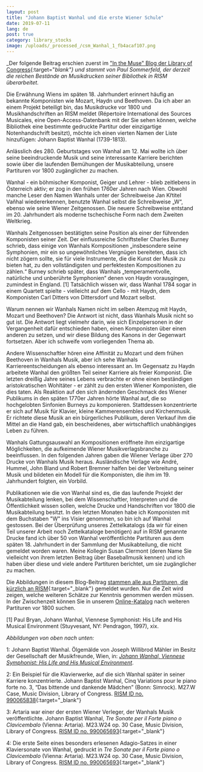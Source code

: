 ```yaml
---
layout: post
title: "Johann Baptist Wanhal und die erste Wiener Schule"
date: 2019-07-11
lang: de
post: true
category: library_stocks
image: /uploads/_processed_/csm_Wanhal_1_fb4acaf107.png
---
```



_Der folgende Beitrag erschien zuerst im ["In the Muse" Blog der Library of Congress](https://blogs.loc.gov/music/2019/05/johann-baptist-wanhal-and-the-first-viennese-school){:target="_blank"} und stammt von Paul Sommerfeld,_ _der derzeit die reichen Bestände an Musikdrucken seiner Bibliothek in RISM überarbeitet._

Die Erwähnung Wiens im späten 18. Jahrhundert erinnert häufig an bekannte Komponisten wie Mozart, Haydn und Beethoven. Da ich aber an einem Projekt beteiligt bin, das Musikdrucke vor 1800 und Musikhandschriften an RISM meldet (Répertoire International des Sources Musicales, eine Open-Access-Datenbank mit der Sie sehen können, welche Bibliothek eine bestimmte gedruckte Partitur oder einzigartige Notenhandschrift besitzt), möchte ich einen vierten Namen der Liste hinzufügen: Johann Baptist Wanhal (1739-1813).

Anlässlich des 280. Geburtstages von Wanhal am 12. Mai wollte ich über seine beeindruckende Musik und seine interessante Karriere berichten sowie über die laufenden Bemühungen der Musikabteilung, unsere Partituren vor 1800 zugänglicher zu machen.

Wanhal - ein böhmischer Komponist, Geiger und Lehrer - blieb zeitlebens in Österreich aktiv; er zog in den frühen 1760er Jahren nach Wien. Obwohl manche Leser den Namen Wanhals unter der Schreibweise Jan Křtitel Vaňhal wiedererkennen, benutzte Wanhal selbst die Schreibweise „W“, ebenso wie seine Wiener Zeitgenossen. Die neuere Schreibweise entstand im 20. Jahrhundert als moderne tschechische Form nach dem Zweiten Weltkrieg.

Wanhals Zeitgenossen bestätigten seine Position als einer der führenden Komponisten seiner Zeit. Der einflussreiche Schriftsteller Charles Burney schrieb, dass einige von Wanhals Kompositionen „insbesondere seine Symphonien, mir ein so ungewöhnliches Vergnügen bereiteten, dass ich nicht zögern sollte, sie für viele Instrumente, die die Kunst der Musik zu bieten hat, zu den vollständigsten und perfektesten Kompositionen zu zählen.“ Burney schrieb später, dass Wanhals „temperamentvolle, natürliche und unberührte Symphonien“ denen von Haydn vorausgingen, zumindest in England. [1] Tatsächlich wissen wir, dass Wanhal 1784 sogar in einem Quartett spielte - vielleicht auf dem Cello - mit Haydn, dem Komponisten Carl Ditters von Dittersdorf und Mozart selbst.

Warum nennen wir Wanhals Namen nicht im selben Atemzug mit Haydn, Mozart und Beethoven? Die Antwort ist nicht, dass Wanhals Musik nicht so gut ist. Die Antwort liegt vielmehr darin, wie sich Einzelpersonen in der Vergangenheit dafür entschieden haben, einen Komponisten über einen anderen zu setzen, und wir diese Bildung des Kanons in der Gegenwart fortsetzen. Aber ich schweife vom vorliegenden Thema ab.

Andere Wissenschaftler hören eine Affinität zu Mozart und dem frühen Beethoven in Wanhals Musik, aber ich sehe Wanhals Karriereentscheidungen als ebenso interessant an. Im Gegensatz zu Haydn arbeitete Wanhal den größten Teil seiner Karriere als freier Komponist. Die letzten dreißig Jahre seines Lebens verbrachte er ohne einen beständigen aristokratischen Wohltäter - er zählt zu den ersten Wiener Komponisten, die dies taten. Als Reaktion auf den sich ändernden Geschmack des Wiener Publikums in den späten 1770er Jahren hörte Wanhal auf, die so hochgelobten Sinfonien Burneys zu komponieren. Stattdessen konzentrierte er sich auf Musik für Klavier, kleine Kammerensembles und Kirchenmusik. Er richtete diese Musik an ein bürgerliches Publikum, deren Verkauf ihm die Mittel an die Hand gab, ein bescheidenes, aber wirtschaftlich unabhängiges Leben zu führen.

Wanhals Gattungsauswahl an Kompositionen eröffnete ihm einzigartige Möglichkeiten, die aufkeimende Wiener Musikverlagsbranche zu beeinflussen. In den folgenden Jahren gaben die Wiener Verlage über 270 Drucke von Wanhals Musik heraus. Ausländische Verlage wie André, Hummel, John Bland und Robert Bremner halfen bei der Verbreitung seiner Musik und bildeten ein Modell für die Komponisten, die ihm im 19. Jahrhundert folgten, ein Vorbild.

Publikationen wie die von Wanhal sind es, die das laufende Projekt der Musikabteilung lenken, bei dem Wissenschaftler, Interpreten und die Öffentlichkeit wissen sollen, welche Drucke und Handschriften vor 1800 die Musikabteilung besitzt. In den letzten Monaten habe ich Komponisten mit dem Buchstaben "W" ins Visier genommen, so bin ich auf Wanhal gestossen. Bei der Überprüfung unseres Zettelkatalogs (da wir für einen Teil unserer Arbeit noch Zettelkataloge benötigen) auf in RISM genannte Drucke fand ich über 50 von Wanhal veröffentlichte Partituren aus dem späten 18. Jahrhundert in der Sammlung der Musikabteilung, die nicht gemeldet worden waren. Meine Kollegin Susan Clermont (deren Name Sie vielleicht von ihrem letzten Beitrag über Baseballmusik kennen) und ich haben über diese und viele andere Partituren berichtet, um sie zugänglicher zu machen.

Die Abbildungen in diesem Blog-Beitrag [stammen alle aus Partituren, die kürzlich an RISM](https://opac.rism.info/search?View=rism&siglum=US-Wc&author=Vanhal){:target="_blank"} gemeldet wurden. Nur die Zeit wird zeigen, welche weiteren Schätze zur Kenntnis genommen werden müssen. In der Zwischenzeit können Sie in unserem [Online-Katalog](https://catalog.loc.gov/index.html) nach weiteren Partituren vor 1800 suchen.

[1] Paul Bryan, Johann Wanhal, Viennese Symphonist: His Life and His Musical Environment (Stuyvesant, NY: Pendragon, 1997), xix.


_Abbildungen von oben nach unten:_

1: Johann Baptist Wanhal. Ölgemälde von Joseph Willibrod Mähler im Besitz der Gesellschaft der Musikfreunde, Wien, in: [_Johann Wanhal, Viennese Symphonist: His Life and His Musical Environment_](https://lccn.loc.gov/97025760).

2: Ein Beispiel für die Klavierwerke, auf die sich Wanhal später in seiner Karriere konzentrierte. Johann Baptist Wanhal, Cinq Variations pour le piano forte no. 3, “Das bittende und dankende Mädchen” (Bonn: Simrock). M27.W Case, Music Division, Library of Congress. [RISM ID no. 990065838](https://opac.rism.info/search?id=00000990065838&View=rism){:target="_blank"}

3: Artaria war einer der ersten Wiener Verleger, der Wanhals Musik veröffentlichte. Johann Baptist Wanhal, _Tre Sonate per il Forte piano o Clavicembalo_ (Vienna: Artaria). M23.W24 op. 30 Case, Music Division, Library of Congress. [RISM ID no. 990065693](https://opac.rism.info/search?id=00000990065693&View=rism){:target="_blank"}

4: Die erste Seite eines besonders erlesenen Adagio-Satzes in einer Klaviersonate von Wanhal, gedruckt in _Tre Sonate per il Forte piano o Clavicembalo_ (Vienna: Artaria). M23.W24 op. 30 Case, Music Division, Library of Congress. [RISM ID no. 990065693](https://opac.rism.info/search?id=00000990065693&View=rism){:target="_blank"}



<script type="text/javascript">var switchTo5x=true;</script><script type="text/javascript" src="http://w.sharethis.com/button/buttons.js"></script><script type="text/javascript">stLight.options({publisher: "9b601438-1ce1-49d8-bfd7-9cff5df54c17", doNotHash: false, doNotCopy: false, hashAddressBar: false});</script>